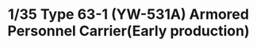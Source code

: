 ---
layout: product
title: "1/35 Type 63-1 (YW-531A) Armored Personnel Carrier(Early production)"
price: "TBA" 
desc: "Maketa"
img_path: "/assets/img/BRNC35086.webp"
brand: "Bronco"
available: false
special_offer: false
new: false
soon: false
cat: "010000"
subcat: "015800"
subsubcat: "0N/A"
sifra: "BRNC35086"
popular: false
spec: false
---
